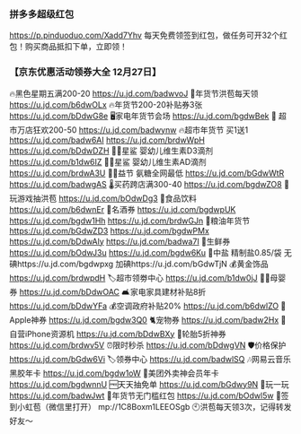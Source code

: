 ### 拼多多超级红包
https://p.pinduoduo.com/Xadd7Yhv
每天免费领签到红包，做任务可开32个红包！购买商品抵扣下单，立即领！

### 【京东优惠活动领券大全 12月27日】
🔥黑色星期五满200-20
https://u.jd.com/badwvoJ
🧧年货节洪苞每天领
https://u.jd.com/b6dwOLx
🔥年货节200-20补贴券3张
https://u.jd.com/bDdwG8e
🖥家电年货节会场
https://u.jd.com/bgdwBek
🎉 超市万店狂欢200-50
https://u.jd.com/badwynw
🔥超市年货节 买1送1
https://u.jd.com/badw6AI
https://u.jd.com/brdwWpH
https://u.jd.com/bDdwDZH
👶🏻星鲨 婴幼儿维生素D3滴剂 
https://u.jd.com/b1dw6IZ
👶🏻星鲨 婴幼儿维生素AD滴剂
https://u.jd.com/brdwA3U
🦵🏻益节 氨糖全网最低
https://u.jd.com/bGdwWtR
https://u.jd.com/badwgAS
🌡买药跨店满300-40
https://u.jd.com/bgdwZO8
🧧玩游戏抽洪苞
https://u.jd.com/bOdwDg3
🍭食品饮料
https://u.jd.com/b6dwnEr
🥃名酒券
https://u.jd.com/bgdwpUK
https://u.jd.com/bgdw1Hh
https://u.jd.com/brdwGJn
🍚粮油年货节
https://u.jd.com/bGdwZD3
https://u.jd.com/bgdwPMx
https://u.jd.com/bDdwAly
https://u.jd.com/badwa7I
🥟生鲜券
https://u.jd.com/bOdwJ3u
https://u.jd.com/bgdw6Ku
🧂中盐 精制盐0.85/袋
无碘https://u.jd.com/bgdwpxg
加碘https://u.jd.com/bGdwTjN
💰黄金饰品
https://u.jd.com/brdwpdH
🏷超市领劵中心
https://u.jd.com/b1dw0jJ
👶🏻母婴券
https://u.jd.com/bDdwOAC
🛋家电家具建材补贴8折
https://u.jd.com/bDdwYFa
💰空调政府补贴20% 
https://u.jd.com/b6dwlZO
 Apple神券
https://u.jd.com/bgdw3Q0
🐈宠物券
https://u.jd.com/badw2Hx
📱自营iPhone资源机
https://u.jd.com/bDdwBXy
🛞轮胎5折神券
https://u.jd.com/brdwv5V
⏰限时秒杀
https://u.jd.com/bDdwgVN
🛡价格保护
https://u.jd.com/bGdw6Vi
🏷领券中心
https://u.jd.com/badwlSQ
🎶网易云音乐黑胶年卡
https://u.jd.com/bgdw1oW
🛵美团外卖神会员年卡 
https://u.jd.com/bgdwnnU
🆓天天抽免单
https://u.jd.com/bGdwy9N
🎰玩一玩
https://u.jd.com/badwJwt
🧧年货节无门槛红包
https://u.jd.com/bOdwl5w
🧧签到小虹苞（微信里打开）
mp://1C8Boxm1LEEOSgb
🕙洪苞每天领3次，记得转发好友～